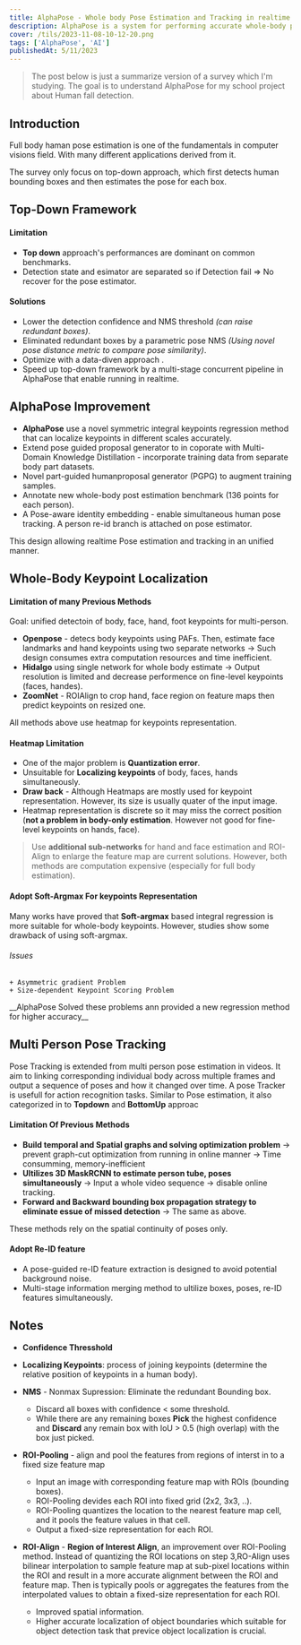 ```yaml
---
title: AlphaPose - Whole body Pose Estimation and Tracking in realtime
description: AlphaPose is a system for performing accurate whole-body post estimation and tracking that running in realtime.
cover: /tils/2023-11-08-10-12-20.png
tags: ['AlphaPose', 'AI']
publishedAt: 5/11/2023
---
```

> The post below is just a summarize version of a survey which I'm studying. The goal is to understand AlphaPose for my school project about Human fall detection.

## Introduction

Full body haman pose estimation is one of the fundamentals in computer visions field. With many different applications derived from it.

<Callout>
The survey only focus on top-down approach, which first detects human bounding boxes and then estimates the pose for each box.
</Callout>

## Top-Down Framework
#### Limitation
- __Top down__ approach's performances are dominant on common benchmarks.
- Detection state and esimator are separated so if Detection fail => No recover for the pose estimator.

#### Solutions
- Lower the detection confidence and NMS threshold _(can raise redundant boxes)_.
- Eliminated redundant boxes by a parametric pose NMS _(Using novel pose distance metric to compare pose similarity)_.
- Optimize with a data-diven approach .
- Speed up top-down framework by a multi-stage concurrent pipeline in AlphaPose that enable running in realtime.

## AlphaPose Improvement
- __AlphaPose__ use a novel symmetric integral keypoints regression method that can localize keypoints in different scales accurately.
- Extend pose guided proposal generator to in coporate with Multi-Domain Knowledge Distillation - incorporate training data from separate body part datasets.
- Novel part-guided humanproposal generator (PGPG) to augment training samples.
- Annotate new whole-body post estimation benchmark (136 points for each person).
- A Pose-aware identity embedding - enable simultaneous human pose tracking. A person re-id branch is attached on pose estimator.

This design allowing realtime Pose estimation and tracking in an unified manner.

## Whole-Body Keypoint Localization
#### Limitation of many Previous Methods
Goal: unified detectoin of body, face, hand, foot keypoints for multi-person.
- __Openpose__ - detecs body keypoints using PAFs. Then, estimate face landmarks and hand keypoints using two separate networks -> Such design consumes extra computation resources and time inefficient. 
- __Hidalgo__ using single network for whole body estimate -> Output resolution is limited and decrease performence on fine-level keypoints (faces, handes).
- __ZoomNet__ - ROIAlign to crop hand, face region on feature maps then predict keypoints on resized one.

All methods above use heatmap for keypoints representation.

#### Heatmap Limitation
- One of the major problem is __Quantization error__.
- Unsuitable for __Localizing keypoints__ of body, faces, hands simultaneously.
- __Draw back__ - Although Heatmaps are mostly used for keypoint representation. However, its size is usually quater of the input image. 
- Heatmap representation is discrete so it may miss the correct position (__not a problem in body-only estimation__. However not good for fine-level keypoints on hands, face).

> Use __additional sub-networks__ for hand and face estimation and ROI-Align to enlarge the feature map are current solutions. However, both methods are computation expensive (especially for full body estimation).

#### Adopt Soft-Argmax For keypoints Representation
Many works have proved that __Soft-argmax__ based integral regression is more suitable for whole-body keypoints. However, studies show some drawback of using soft-argmax.

###### Issues
    + Asymmetric gradient Problem
    + Size-dependent Keypoint Scoring Problem
<Callout>
__AlphaPose Solved these problems ann provided a new regression method for higher accuracy__
</Callout>

## Multi Person Pose Tracking
Pose Tracking is extended from multi person pose estimation in videos. It aim to linking corresponding individual body across multiple frames and output a sequence of poses and how it changed over time. A pose Tracker is usefull for action recognition tasks. 
Similar to Pose estimation, it also categorized in to __Topdown__ and __BottomUp__ approac

#### Limitation Of Previous Methods
- __Build temporal and Spatial graphs and solving optimization problem__ -> prevent graph-cut optimization from running in online manner -> Time consumming, memory-inefficient
- __Ultilizes 3D MaskRCNN to estimate person tube, poses simultaneously__ -> Input a whole video sequence -> disable online tracking.
- __Forward and Backward bounding box propagation strategy to eliminate essue of missed detection__  -> The same as above.

These methods rely on the spatial continuity of poses only.
#### Adopt Re-ID feature
- A pose-guided re-ID feature extraction is designed to avoid potential background noise.
- Multi-stage information merging method to ultilize boxes, poses, re-ID features simultaneously.

## Notes
- __Confidence Thresshold__
- __Localizing Keypoints__: process of joining keypoints (determine the relative position of keypoints in a human body).
- __NMS__ - Nonmax Supression: Eliminate the redundant Bounding box.
    + Discard all boxes with confidence < some threshold.
    + While there are any remaining boxes __Pick__ the highest confidence and __Discard__ any remain box with IoU > 0.5 (high overlap) with the box just picked.

- __ROI-Pooling__ -  align and pool the features from regions of interst in to a fixed size feature map
    + Input an image with corresponding feature map with ROIs (bounding boxes).
    + ROI-Pooling devides each ROI into fixed grid (2x2, 3x3, ..).
    + ROI-Pooling quantizes the location to the nearest feature map cell, and it pools the feature values in that cell.
    + Output a fixed-size representation for each ROI.

- __ROI-Align__ - __Region of Interest Align__, an improvement over ROI-Pooling method. Instead of quantizing the ROI locations on step 3,RO-Align uses bilinear interpolation to sample feature map at sub-pixel locations within the ROI and result in a more accurate alignment between the ROI and feature map. Then is typically pools or aggregates the features from the interpolated values to obtain a fixed-size representation for each ROI.
    + Improved spatial information.
    + Higher accurate localization of object boundaries which suitable for object detection task that previce object localization is crucial.